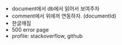 - document에서 db에서 읽어서 보여주자
- comment에서 위에꺼 연동하자. (documentId)
- 한글깨짐
- 500 error page
- profile: stackoverflow, github
